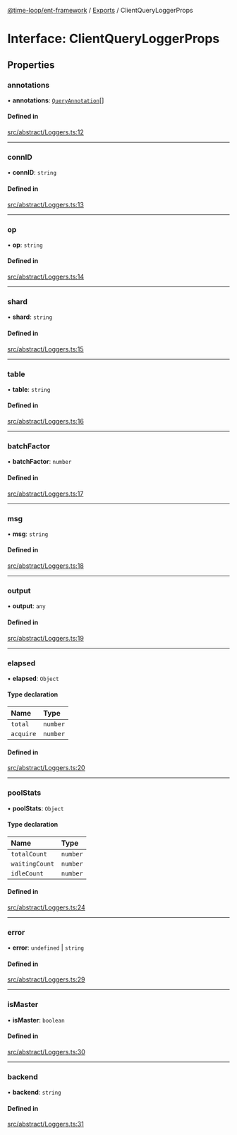 [@time-loop/ent-framework](../README.md) / [Exports](../modules.md) / ClientQueryLoggerProps

# Interface: ClientQueryLoggerProps

## Properties

### annotations

• **annotations**: [`QueryAnnotation`](QueryAnnotation.md)[]

#### Defined in

[src/abstract/Loggers.ts:12](https://github.com/clickup/rest-client/blob/master/src/abstract/Loggers.ts#L12)

___

### connID

• **connID**: `string`

#### Defined in

[src/abstract/Loggers.ts:13](https://github.com/clickup/rest-client/blob/master/src/abstract/Loggers.ts#L13)

___

### op

• **op**: `string`

#### Defined in

[src/abstract/Loggers.ts:14](https://github.com/clickup/rest-client/blob/master/src/abstract/Loggers.ts#L14)

___

### shard

• **shard**: `string`

#### Defined in

[src/abstract/Loggers.ts:15](https://github.com/clickup/rest-client/blob/master/src/abstract/Loggers.ts#L15)

___

### table

• **table**: `string`

#### Defined in

[src/abstract/Loggers.ts:16](https://github.com/clickup/rest-client/blob/master/src/abstract/Loggers.ts#L16)

___

### batchFactor

• **batchFactor**: `number`

#### Defined in

[src/abstract/Loggers.ts:17](https://github.com/clickup/rest-client/blob/master/src/abstract/Loggers.ts#L17)

___

### msg

• **msg**: `string`

#### Defined in

[src/abstract/Loggers.ts:18](https://github.com/clickup/rest-client/blob/master/src/abstract/Loggers.ts#L18)

___

### output

• **output**: `any`

#### Defined in

[src/abstract/Loggers.ts:19](https://github.com/clickup/rest-client/blob/master/src/abstract/Loggers.ts#L19)

___

### elapsed

• **elapsed**: `Object`

#### Type declaration

| Name | Type |
| :------ | :------ |
| `total` | `number` |
| `acquire` | `number` |

#### Defined in

[src/abstract/Loggers.ts:20](https://github.com/clickup/rest-client/blob/master/src/abstract/Loggers.ts#L20)

___

### poolStats

• **poolStats**: `Object`

#### Type declaration

| Name | Type |
| :------ | :------ |
| `totalCount` | `number` |
| `waitingCount` | `number` |
| `idleCount` | `number` |

#### Defined in

[src/abstract/Loggers.ts:24](https://github.com/clickup/rest-client/blob/master/src/abstract/Loggers.ts#L24)

___

### error

• **error**: `undefined` \| `string`

#### Defined in

[src/abstract/Loggers.ts:29](https://github.com/clickup/rest-client/blob/master/src/abstract/Loggers.ts#L29)

___

### isMaster

• **isMaster**: `boolean`

#### Defined in

[src/abstract/Loggers.ts:30](https://github.com/clickup/rest-client/blob/master/src/abstract/Loggers.ts#L30)

___

### backend

• **backend**: `string`

#### Defined in

[src/abstract/Loggers.ts:31](https://github.com/clickup/rest-client/blob/master/src/abstract/Loggers.ts#L31)
